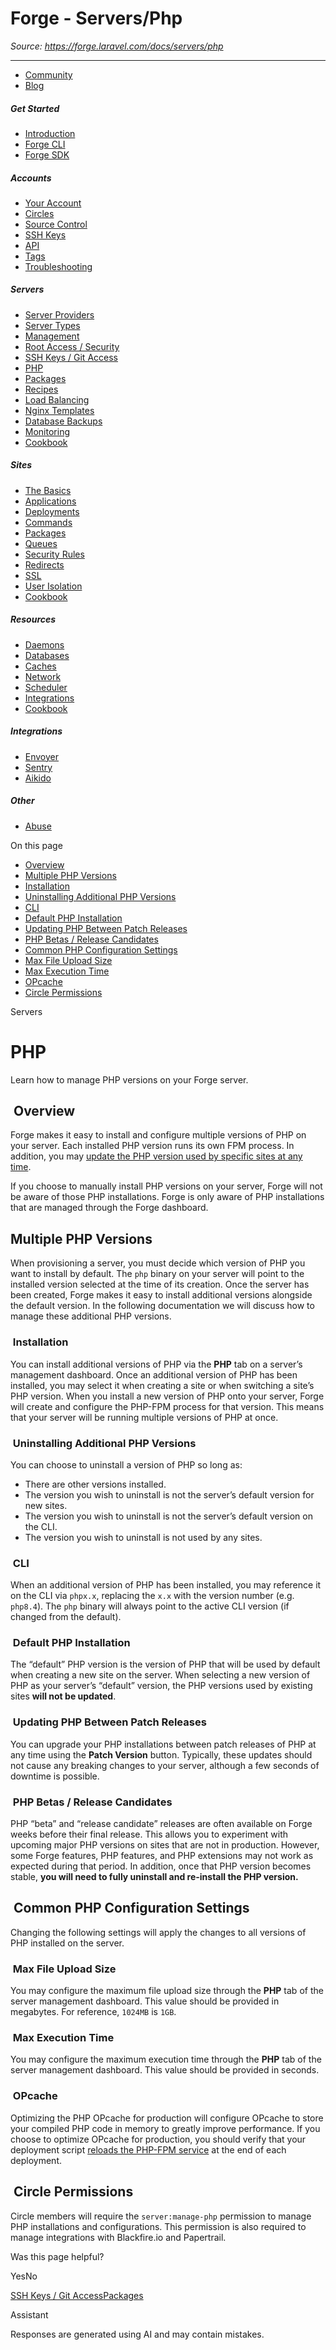 # Forge - Servers/Php

*Source: https://forge.laravel.com/docs/servers/php*

---

- [Community](https://discord.com/invite/laravel)
- [Blog](https://blog.laravel.com/forge)

##### Get Started

- [Introduction](/docs/introduction)
- [Forge CLI](/docs/cli)
- [Forge SDK](/docs/sdk)

##### Accounts

- [Your Account](/docs/accounts/your-account)
- [Circles](/docs/accounts/circles)
- [Source Control](/docs/accounts/source-control)
- [SSH Keys](/docs/accounts/ssh)
- [API](/docs/accounts/api)
- [Tags](/docs/accounts/tags)
- [Troubleshooting](/docs/accounts/cookbook)

##### Servers

- [Server Providers](/docs/servers/providers)
- [Server Types](/docs/servers/types)
- [Management](/docs/servers/management)
- [Root Access / Security](/docs/servers/provisioning-process)
- [SSH Keys / Git Access](/docs/servers/ssh)
- [PHP](/docs/servers/php)
- [Packages](/docs/servers/packages)
- [Recipes](/docs/servers/recipes)
- [Load Balancing](/docs/servers/load-balancing)
- [Nginx Templates](/docs/servers/nginx-templates)
- [Database Backups](/docs/servers/backups)
- [Monitoring](/docs/servers/monitoring)
- [Cookbook](/docs/servers/cookbook)

##### Sites

- [The Basics](/docs/sites/the-basics)
- [Applications](/docs/sites/applications)
- [Deployments](/docs/sites/deployments)
- [Commands](/docs/sites/commands)
- [Packages](/docs/sites/packages)
- [Queues](/docs/sites/queues)
- [Security Rules](/docs/sites/security-rules)
- [Redirects](/docs/sites/redirects)
- [SSL](/docs/sites/ssl)
- [User Isolation](/docs/sites/user-isolation)
- [Cookbook](/docs/sites/cookbook)

##### Resources

- [Daemons](/docs/resources/daemons)
- [Databases](/docs/resources/databases)
- [Caches](/docs/resources/caches)
- [Network](/docs/resources/network)
- [Scheduler](/docs/resources/scheduler)
- [Integrations](/docs/resources/integrations)
- [Cookbook](/docs/resources/cookbook)

##### Integrations

- [Envoyer](/docs/integrations/envoyer)
- [Sentry](/docs/integrations/sentry)
- [Aikido](/docs/integrations/aikido)

##### Other

- [Abuse](/docs/abuse)

On this page

- [Overview](#overview)
- [Multiple PHP Versions](#multiple-php-versions)
- [Installation](#installation)
- [Uninstalling Additional PHP Versions](#uninstalling-additional-php-versions)
- [CLI](#cli)
- [Default PHP Installation](#default-php-installation)
- [Updating PHP Between Patch Releases](#updating-php-between-patch-releases)
- [PHP Betas / Release Candidates](#php-betas-%2F-release-candidates)
- [Common PHP Configuration Settings](#common-php-configuration-settings)
- [Max File Upload Size](#max-file-upload-size)
- [Max Execution Time](#max-execution-time)
- [OPcache](#opcache)
- [Circle Permissions](#circle-permissions)

Servers

# PHP

Learn how to manage PHP versions on your Forge server.

## [​](#overview) Overview

Forge makes it easy to install and configure multiple versions of PHP on your server. Each installed PHP version runs its own FPM process. In addition, you may [update the PHP version used by specific sites at any time](/docs/sites/the-basics#php-version).

If you choose to manually install PHP versions on your server, Forge will not be aware of those PHP installations. Forge is only aware of PHP installations that are managed through the Forge dashboard.

## [​](#multiple-php-versions) Multiple PHP Versions

When provisioning a server, you must decide which version of PHP you want to install by default. The `php` binary on your server will point to the installed version selected at the time of its creation.
Once the server has been created, Forge makes it easy to install additional versions alongside the default version. In the following documentation we will discuss how to manage these additional PHP versions.

### [​](#installation) Installation

You can install additional versions of PHP via the **PHP** tab on a server’s management dashboard. Once an additional version of PHP has been installed, you may select it when creating a site or when switching a site’s PHP version.
When you install a new version of PHP onto your server, Forge will create and configure the PHP-FPM process for that version. This means that your server will be running multiple versions of PHP at once.

### [​](#uninstalling-additional-php-versions) Uninstalling Additional PHP Versions

You can choose to uninstall a version of PHP so long as:

- There are other versions installed.
- The version you wish to uninstall is not the server’s default version for new sites.
- The version you wish to uninstall is not the server’s default version on the CLI.
- The version you wish to uninstall is not used by any sites.

### [​](#cli) CLI

When an additional version of PHP has been installed, you may reference it on the CLI via `phpx.x`, replacing the `x.x` with the version number (e.g. `php8.4`). The `php` binary will always point to the active CLI version (if changed from the default).

### [​](#default-php-installation) Default PHP Installation

The “default” PHP version is the version of PHP that will be used by default when creating a new site on the server.
When selecting a new version of PHP as your server’s “default” version, the PHP versions used by existing sites **will not be updated**.

### [​](#updating-php-between-patch-releases) Updating PHP Between Patch Releases

You can upgrade your PHP installations between patch releases of PHP at any time using the **Patch Version** button. Typically, these updates should not cause any breaking changes to your server, although a few seconds of downtime is possible.

### [​](#php-betas-%2F-release-candidates) PHP Betas / Release Candidates

PHP “beta” and “release candidate” releases are often available on Forge weeks before their final release. This allows you to experiment with upcoming major PHP versions on sites that are not in production. However, some Forge features, PHP features, and PHP extensions may not work as expected during that period. In addition, once that PHP version becomes stable, **you will need to fully uninstall and **re-install** the PHP version.**

## [​](#common-php-configuration-settings) Common PHP Configuration Settings

Changing the following settings will apply the changes to all versions of PHP installed on the server.

### [​](#max-file-upload-size) Max File Upload Size

You may configure the maximum file upload size through the **PHP** tab of the server management dashboard. This value should be provided in megabytes. For reference, `1024MB` is `1GB`.

### [​](#max-execution-time) Max Execution Time

You may configure the maximum execution time through the **PHP** tab of the server management dashboard. This value should be provided in seconds.

### [​](#opcache) OPcache

Optimizing the PHP OPcache for production will configure OPcache to store your compiled PHP code in memory to greatly improve performance. If you choose to optimize OPcache for production, you should verify that your deployment script [reloads the PHP-FPM service](/docs/servers/cookbook#restarting-php-fpm) at the end of each deployment.

## [​](#circle-permissions) Circle Permissions

Circle members will require the `server:manage-php` permission to manage PHP installations and configurations. This permission is also required to manage integrations with Blackfire.io and Papertrail.

Was this page helpful?

YesNo

[SSH Keys / Git Access](/docs/servers/ssh)[Packages](/docs/servers/packages)

Assistant

Responses are generated using AI and may contain mistakes.
